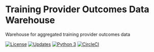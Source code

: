 # Training Provider Outcomes Data Warehouse
Warehouse for aggregated training provider outcomes data

[![License](https://img.shields.io/badge/License-Apache%202.0-blue.svg)](https://opensource.org/licenses/Apache-2.0)
[![Updates](https://pyup.io/repos/github/workforce-data-initiative/tpot-warehouse/shield.svg)](https://pyup.io/repos/github/workforce-data-initiative/tpot-warehouse/)
[![Python 3](https://pyup.io/repos/github/workforce-data-initiative/tpot-warehouse/python-3-shield.svg)](https://pyup.io/repos/github/workforce-data-initiative/tpot-warehouse/)
[![CircleCI](https://circleci.com/gh/workforce-data-initiative/tpot-warehouse.svg?style=svg)](https://circleci.com/gh/workforce-data-initiative/tpot-warehouse)
